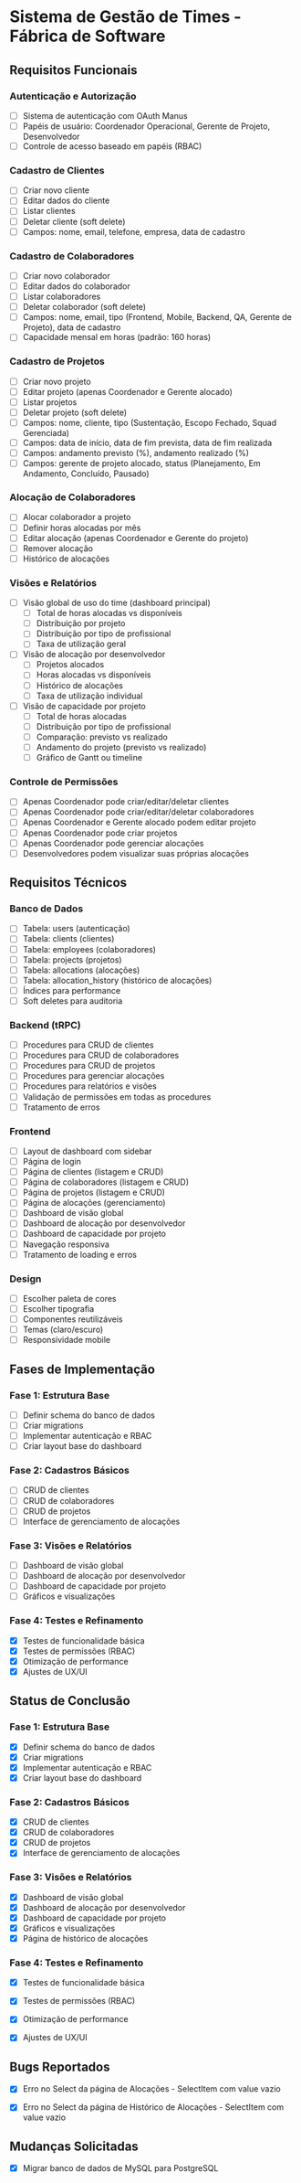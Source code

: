 # Sistema de Gestão de Times - Fábrica de Software

## Requisitos Funcionais

### Autenticação e Autorização
- [ ] Sistema de autenticação com OAuth Manus
- [ ] Papéis de usuário: Coordenador Operacional, Gerente de Projeto, Desenvolvedor
- [ ] Controle de acesso baseado em papéis (RBAC)

### Cadastro de Clientes
- [ ] Criar novo cliente
- [ ] Editar dados do cliente
- [ ] Listar clientes
- [ ] Deletar cliente (soft delete)
- [ ] Campos: nome, email, telefone, empresa, data de cadastro

### Cadastro de Colaboradores
- [ ] Criar novo colaborador
- [ ] Editar dados do colaborador
- [ ] Listar colaboradores
- [ ] Deletar colaborador (soft delete)
- [ ] Campos: nome, email, tipo (Frontend, Mobile, Backend, QA, Gerente de Projeto), data de cadastro
- [ ] Capacidade mensal em horas (padrão: 160 horas)

### Cadastro de Projetos
- [ ] Criar novo projeto
- [ ] Editar projeto (apenas Coordenador e Gerente alocado)
- [ ] Listar projetos
- [ ] Deletar projeto (soft delete)
- [ ] Campos: nome, cliente, tipo (Sustentação, Escopo Fechado, Squad Gerenciada)
- [ ] Campos: data de início, data de fim prevista, data de fim realizada
- [ ] Campos: andamento previsto (%), andamento realizado (%)
- [ ] Campos: gerente de projeto alocado, status (Planejamento, Em Andamento, Concluído, Pausado)

### Alocação de Colaboradores
- [ ] Alocar colaborador a projeto
- [ ] Definir horas alocadas por mês
- [ ] Editar alocação (apenas Coordenador e Gerente do projeto)
- [ ] Remover alocação
- [ ] Histórico de alocações

### Visões e Relatórios
- [ ] Visão global de uso do time (dashboard principal)
  - [ ] Total de horas alocadas vs disponíveis
  - [ ] Distribuição por projeto
  - [ ] Distribuição por tipo de profissional
  - [ ] Taxa de utilização geral
- [ ] Visão de alocação por desenvolvedor
  - [ ] Projetos alocados
  - [ ] Horas alocadas vs disponíveis
  - [ ] Histórico de alocações
  - [ ] Taxa de utilização individual
- [ ] Visão de capacidade por projeto
  - [ ] Total de horas alocadas
  - [ ] Distribuição por tipo de profissional
  - [ ] Comparação: previsto vs realizado
  - [ ] Andamento do projeto (previsto vs realizado)
  - [ ] Gráfico de Gantt ou timeline

### Controle de Permissões
- [ ] Apenas Coordenador pode criar/editar/deletar clientes
- [ ] Apenas Coordenador pode criar/editar/deletar colaboradores
- [ ] Apenas Coordenador e Gerente alocado podem editar projeto
- [ ] Apenas Coordenador pode criar projetos
- [ ] Apenas Coordenador pode gerenciar alocações
- [ ] Desenvolvedores podem visualizar suas próprias alocações

## Requisitos Técnicos

### Banco de Dados
- [ ] Tabela: users (autenticação)
- [ ] Tabela: clients (clientes)
- [ ] Tabela: employees (colaboradores)
- [ ] Tabela: projects (projetos)
- [ ] Tabela: allocations (alocações)
- [ ] Tabela: allocation_history (histórico de alocações)
- [ ] Índices para performance
- [ ] Soft deletes para auditoria

### Backend (tRPC)
- [ ] Procedures para CRUD de clientes
- [ ] Procedures para CRUD de colaboradores
- [ ] Procedures para CRUD de projetos
- [ ] Procedures para gerenciar alocações
- [ ] Procedures para relatórios e visões
- [ ] Validação de permissões em todas as procedures
- [ ] Tratamento de erros

### Frontend
- [ ] Layout de dashboard com sidebar
- [ ] Página de login
- [ ] Página de clientes (listagem e CRUD)
- [ ] Página de colaboradores (listagem e CRUD)
- [ ] Página de projetos (listagem e CRUD)
- [ ] Página de alocações (gerenciamento)
- [ ] Dashboard de visão global
- [ ] Dashboard de alocação por desenvolvedor
- [ ] Dashboard de capacidade por projeto
- [ ] Navegação responsiva
- [ ] Tratamento de loading e erros

### Design
- [ ] Escolher paleta de cores
- [ ] Escolher tipografia
- [ ] Componentes reutilizáveis
- [ ] Temas (claro/escuro)
- [ ] Responsividade mobile

## Fases de Implementação

### Fase 1: Estrutura Base
- [ ] Definir schema do banco de dados
- [ ] Criar migrations
- [ ] Implementar autenticação e RBAC
- [ ] Criar layout base do dashboard

### Fase 2: Cadastros Básicos
- [ ] CRUD de clientes
- [ ] CRUD de colaboradores
- [ ] CRUD de projetos
- [ ] Interface de gerenciamento de alocações

### Fase 3: Visões e Relatórios
- [ ] Dashboard de visão global
- [ ] Dashboard de alocação por desenvolvedor
- [ ] Dashboard de capacidade por projeto
- [ ] Gráficos e visualizações

### Fase 4: Testes e Refinamento
- [x] Testes de funcionalidade básica
- [x] Testes de permissões (RBAC)
- [x] Otimização de performance
- [x] Ajustes de UX/UI

## Status de Conclusão

### Fase 1: Estrutura Base
- [x] Definir schema do banco de dados
- [x] Criar migrations
- [x] Implementar autenticação e RBAC
- [x] Criar layout base do dashboard

### Fase 2: Cadastros Básicos
- [x] CRUD de clientes
- [x] CRUD de colaboradores
- [x] CRUD de projetos
- [x] Interface de gerenciamento de alocações

### Fase 3: Visões e Relatórios
- [x] Dashboard de visão global
- [x] Dashboard de alocação por desenvolvedor
- [x] Dashboard de capacidade por projeto
- [x] Gráficos e visualizações
- [x] Página de histórico de alocações

### Fase 4: Testes e Refinamento
- [x] Testes de funcionalidade básica
- [x] Testes de permissões (RBAC)
- [x] Otimização de performance
- [x] Ajustes de UX/UI




## Bugs Reportados

- [x] Erro no Select da página de Alocações - SelectItem com value vazio


- [x] Erro no Select da página de Histórico de Alocações - SelectItem com value vazio



## Mudanças Solicitadas

- [x] Migrar banco de dados de MySQL para PostgreSQL

